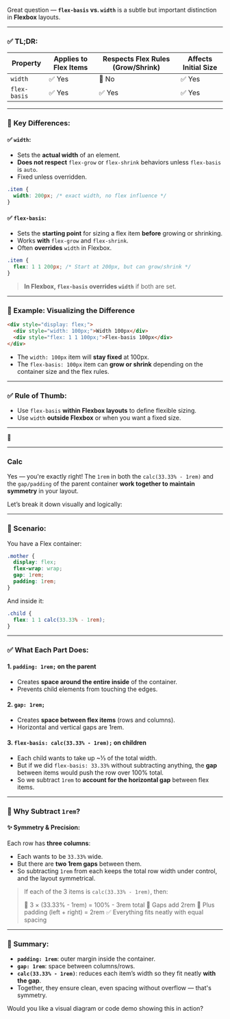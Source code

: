 Great question — **`flex-basis` vs. `width`** is a subtle but important distinction in **Flexbox** layouts.

---

### ✅ TL;DR:

| Property     | Applies to Flex Items | Respects Flex Rules (Grow/Shrink) | Affects Initial Size |
| ------------ | --------------------- | --------------------------------- | -------------------- |
| `width`      | ✅ Yes                 | 🚫 No                             | ✅ Yes                |
| `flex-basis` | ✅ Yes                 | ✅ Yes                             | ✅ Yes                |

---

### 🧠 **Key Differences**:

#### ✅ `width`:

* Sets the **actual width** of an element.
* **Does not respect** `flex-grow` or `flex-shrink` behaviors unless `flex-basis` is `auto`.
* Fixed unless overridden.

```css
.item {
  width: 200px; /* exact width, no flex influence */
}
```

#### ✅ `flex-basis`:

* Sets the **starting point** for sizing a flex item **before** growing or shrinking.
* Works **with** `flex-grow` and `flex-shrink`.
* Often **overrides** `width` in Flexbox.

```css
.item {
  flex: 1 1 200px; /* Start at 200px, but can grow/shrink */
}
```

> **In Flexbox, `flex-basis` overrides `width`** if both are set.

---

### 🎯 Example: Visualizing the Difference

```html
<div style="display: flex;">
  <div style="width: 100px;">Width 100px</div>
  <div style="flex: 1 1 100px;">Flex-basis 100px</div>
</div>
```

* The `width: 100px` item will **stay fixed** at 100px.
* The `flex-basis: 100px` item can **grow or shrink** depending on the container size and the flex rules.

---

### ✅ Rule of Thumb:

* Use `flex-basis` **within Flexbox layouts** to define flexible sizing.
* Use `width` **outside Flexbox** or when you want a fixed size.

---

🔽

---

### Calc

Yes — you're exactly right! The `1rem` in both the `calc(33.33% - 1rem)` and the `gap/padding` of the parent container **work together to maintain symmetry** in your layout.

Let’s break it down visually and logically:

---

### 🧱 Scenario:

You have a Flex container:

```css
.mother {
  display: flex;
  flex-wrap: wrap;
  gap: 1rem;
  padding: 1rem;
}
```

And inside it:

```css
.child {
  flex: 1 1 calc(33.33% - 1rem);
}
```

---

### ✅ What Each Part Does:

#### 1. **`padding: 1rem;` on the parent**

* Creates **space around the entire inside** of the container.
* Prevents child elements from touching the edges.

#### 2. **`gap: 1rem;`**

* Creates **space between flex items** (rows and columns).
* Horizontal and vertical gaps are 1rem.

#### 3. **`flex-basis: calc(33.33% - 1rem);` on children**

* Each child wants to take up \~⅓ of the total width.
* But if we did `flex-basis: 33.33%` without subtracting anything, the **gap** between items would push the row over 100% total.
* So we subtract `1rem` to **account for the horizontal gap** between flex items.

---

### 🧠 Why Subtract `1rem`?

#### ✨ Symmetry & Precision:

Each row has **three columns**:

* Each wants to be `33.33%` wide.
* But there are **two 1rem gaps** between them.
* So subtracting `1rem` from each keeps the total row width under control, and the layout symmetrical.

> If each of the 3 items is `calc(33.33% - 1rem)`, then:
>
> 🔹 3 × (33.33% - 1rem) = 100% - 3rem total
> 🔹 Gaps add 2rem
> 🔹 Plus padding (left + right) = 2rem
> ✅ Everything fits neatly with equal spacing

---

### 🎯 Summary:

* **`padding: 1rem`**: outer margin inside the container.
* **`gap: 1rem`**: space between columns/rows.
* **`calc(33.33% - 1rem)`**: reduces each item’s width so they fit neatly **with the gap**.
* Together, they ensure clean, even spacing without overflow — that's symmetry.

Would you like a visual diagram or code demo showing this in action?

